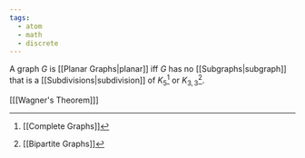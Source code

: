 ```yaml
---
tags:
  - atom
  - math
  - discrete
---
```

A graph $G$ is [[Planar Graphs|planar]] iff $G$ has no [[Subgraphs|subgraph]] that is a [[Subdivisions|subdivision]] of $K_{5}$[^1] or $K_{3,3}$[^2].

\[[[Wagner's Theorem]]\]

[^1]: [[Complete Graphs]]
[^2]: [[Bipartite Graphs]]